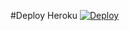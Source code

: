 #Deploy Heroku
[![Deploy](https://www.herokucdn.com/deploy/button.svg)](https://heroku.com/deploy?template=https://github.com/AVEYNT/BotWa)
